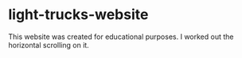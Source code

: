 # light-trucks-website
This website was created for educational purposes. I worked out the horizontal scrolling on it.

